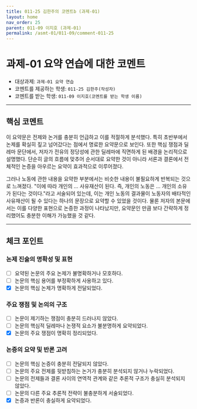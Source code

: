 ```yaml
---
title: 011-25 김한주의 코멘트b (과제-01) 
layout: home
nav_order: 25
parent: 011-09 이지호 (과제-01)
permalink: /asmt-01/011-09/comment-011-25
---
```


# 과제-01 요약 연습에 대한 코멘트

- 대상과제: `과제-01 요약 연습`
- 코멘트를 제공하는 학생: `011-25 김한주(작성자)` 
- 코멘트를 받는 학생: `011-09 이지호(코멘트를 받는 학생 이름)` 

---

## 핵심 코멘트

이 요약문은 전제와 논거를 충분히 언급하고 이를 적절하게 분석했다. 특히 초반부에서 논제를 확실히 짚고 넘어갔다는 점에서 명료한 요약문으로 보인다. 또한 핵심 쟁점과 딜레마 문단에서, 저자가 전유의 정당성에 관한 딜레마에 직면하게 된 배경을 논리적으로 설명했다. 단순히 글의 흐름에 맞추어 순서대로 요약한 것이 아니라 서론과 결론에서 전체적인 논증을 아우르는 요약이 효과적으로 이루어졌다.

그러나 노동에 관한 내용을 요약한 부분에서는 비슷한 내용이 불필요하게 반복되는 것으로 느껴졌다. "이에 따라 개인의 ... 사유재산이 된다. 즉, 개인의 노동은 ... 개인의 소유가 된다는 것이다."라고 서술되어 있는데, 이는 개인 노동의 결과물이 노동자의 배타적인 사유재산이 될 수 있다는 하나의 문장으로 요약할 수 있었을 것이다. 물론 저자의 본문에서는 이를 다양한 표현으로 논증한 과정이 나타났지만, 요약문인 만큼 보다 간략하게 정리했어도 충분한 이해가 가능했을 것 같다.

---

## 체크 포인트

### 논제 진술의 명확성 및 표현  
- [ ] 요약된 논문의 주요 논제가 불명확하거나 모호하다.  
- [ ] 논문의 핵심 용어를 부정확하게 사용하고 있다.  
- [x] 논문의 핵심 논제가 명확하게 전달되었다.  

### 주요 쟁점 및 논의의 구조  
- [ ] 논문이 제기하는 쟁점이 충분히 드러나지 않았다.  
- [ ] 논문의 핵심적 딜레마나 논쟁적 요소가 불분명하게 요약되었다.  
- [x] 논문의 주요 쟁점이 명확히 정리되었다.  

### 논증의 요약 및 반론 고려  
- [ ] 논문의 핵심 논증이 충분히 전달되지 않았다.  
- [ ] 논문의 주요 전제를 뒷받침하는 논거가 충분히 분석되지 않거나 누락되었다.  
- [ ] 논문의 전제들과 결론 사이의 연역적 관계와 같은 추론적 구조가 충실히 분석되지 않았다.  
- [ ] 논문의 다른 주요 추론적 전략이 불충분하게 서술되었다.
- [x] 논증과 반론이 충실하게 요약되었다. 